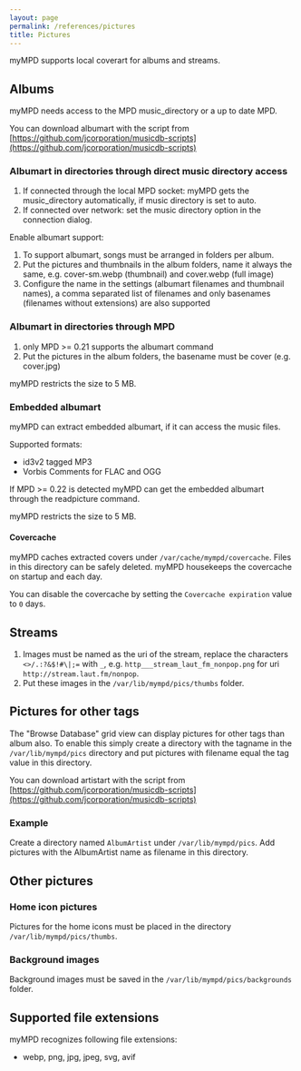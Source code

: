 ```yaml
---
layout: page
permalink: /references/pictures
title: Pictures
---
```


myMPD supports local coverart for albums and streams.

## Albums

myMPD needs access to the MPD music_directory or a up to date MPD.

You can download albumart with the script from [https://github.com/jcorporation/musicdb-scripts](https://github.com/jcorporation/musicdb-scripts)

### Albumart in directories through direct music directory access

1. If connected through the local MPD socket: myMPD gets the music_directory automatically, if music directory is set to auto.
2. If connected over network: set the music directory option in the connection dialog.

Enable albumart support:

1. To support albumart, songs must be arranged in folders per album.
2. Put the pictures and thumbnails in the album folders, name it always the same, e.g. cover-sm.webp (thumbnail) and cover.webp (full image)
3. Configure the name in the settings (albumart filenames and thumbnail names), a comma separated list of filenames and only basenames (filenames without extensions) are also supported

### Albumart in directories through MPD

1. only MPD >= 0.21 supports the albumart command
2. Put the pictures in the album folders, the basename must be cover (e.g. cover.jpg)

myMPD restricts the size to 5 MB.

### Embedded albumart

myMPD can extract embedded albumart, if it can access the music files.

Supported formats:
- id3v2 tagged MP3
- Vorbis Comments for FLAC and OGG

If MPD >= 0.22 is detected myMPD can get the embedded albumart through the readpicture command.

myMPD restricts the size to 5 MB.

#### Covercache

myMPD caches extracted covers under `/var/cache/mympd/covercache`. Files in this directory can be safely deleted. myMPD housekeeps the covercache on startup and each day.

You can disable the covercache by setting the `Covercache expiration` value to `0` days.

## Streams

1. Images must be named as the uri of the stream, replace the characters `<>/.:?&$!#\|;=` with `_`, e.g. `http___stream_laut_fm_nonpop.png` for uri `http://stream.laut.fm/nonpop`.
2. Put these images in the `/var/lib/mympd/pics/thumbs` folder.

## Pictures for other tags

The "Browse Database" grid view can display pictures for other tags than album also. To enable this simply create a directory with the tagname in the `/var/lib/mympd/pics` directory and put pictures with filename equal the tag value in this directory.

You can download artistart with the script from [https://github.com/jcorporation/musicdb-scripts](https://github.com/jcorporation/musicdb-scripts)

### Example

Create a directory named `AlbumArtist` under `/var/lib/mympd/pics`. Add pictures with the AlbumArtist name as filename in this directory.

## Other pictures
### Home icon pictures

Pictures for the home icons must be placed in the directory `/var/lib/mympd/pics/thumbs`.

### Background images

Background images must be saved in the `/var/lib/mympd/pics/backgrounds` folder.

## Supported file extensions

myMPD recognizes following file extensions:

- webp, png, jpg, jpeg, svg, avif
